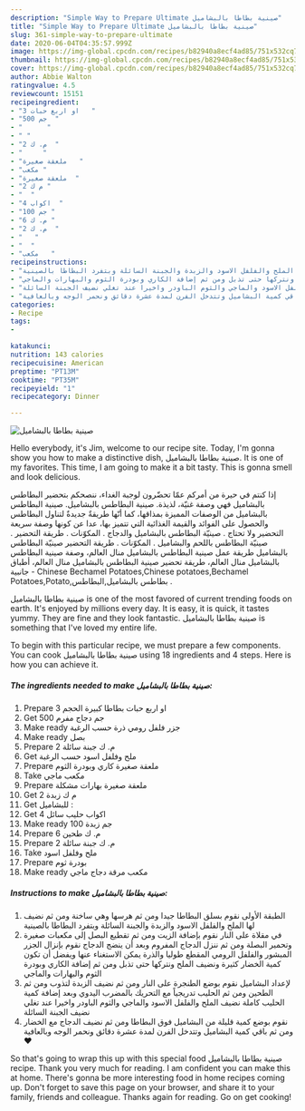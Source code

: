 ```yaml
---
description: "Simple Way to Prepare Ultimate صينية بطاطا بالبشاميل"
title: "Simple Way to Prepare Ultimate صينية بطاطا بالبشاميل"
slug: 361-simple-way-to-prepare-ultimate
date: 2020-06-04T04:35:57.999Z
image: https://img-global.cpcdn.com/recipes/b82940a8ecf4ad85/751x532cq70/الصورة-الرئيسية-لوصفةصينية-بطاطا-بالبشاميل.jpg
thumbnail: https://img-global.cpcdn.com/recipes/b82940a8ecf4ad85/751x532cq70/الصورة-الرئيسية-لوصفةصينية-بطاطا-بالبشاميل.jpg
cover: https://img-global.cpcdn.com/recipes/b82940a8ecf4ad85/751x532cq70/الصورة-الرئيسية-لوصفةصينية-بطاطا-بالبشاميل.jpg
author: Abbie Walton
ratingvalue: 4.5
reviewcount: 15151
recipeingredient:
- "3 او اربع حبات   "
- "500 جم  "
- "      "
- " "
- "2 م. ك  "
- "     "
- "ملعقة صغيرة   "
- "مكعب "
- "ملعقة صغيرة  "
- "2 م ك "
- "  "
- "4 اكواب  "
- "100 جم "
- "6 م. ك "
- "2 م. ك  "
- "   "
- "  "
- "مكعب   "
recipeinstructions:
- "الطبقة الأولى نقوم بسلق البطاطا جيدا ومن ثم هرسها وهي ساخنة ومن ثم نضيف لها الملح والفلفل الاسود والزبدة والجبنة السائلة وبتفرد البطاطا بالصينية"
- "في مقلاة على النار نقوم بإضافة الزيت ومن ثم تقطيع البصل إلى مكعبات صغيرة وتحمير البصلة ومن ثم ننزل الدجاج المفروم وبعد أن ينضج الدجاج نقوم بإنزال الجزر المبشور والفلفل الرومي المقطع طوليا والذرة يمكن الاستغناء عنها ويفضل أن تكون كمية الخضار كثيرة ونضيف الملح ونتركها حتى تذبل ومن ثم إضافة الكاري وبودرة الثوم والبهارات والماجي"
- "لإعداد البشاميل نقوم بوضع الطنجرة على النار ومن ثم نضيف الزبدة لتذوب ومن ثم الطحين ومن ثم الحليب تدريجياً مع التحريك بالمضرب اليدوي وبعد إضافة كمية الحليب كاملة نضيف الملح والفلفل الاسود والماجي والثوم الباودر واخيرا عند تغلي نضيف الجبنة السائلة"
- "نقوم بوضع كمية قليلة من البشاميل فوق البطاطا ومن ثم نضيف الدجاج مع الخضار ومن ثم باقي كمية البشاميل وتتدخل الفرن لمدة عشرة دقائق ونحمر الوجه وبالعافية ♥️"
categories:
- Recipe
tags:
- 

katakunci:  
nutrition: 143 calories
recipecuisine: American
preptime: "PT13M"
cooktime: "PT35M"
recipeyield: "1"
recipecategory: Dinner

---
```



![صينية بطاطا بالبشاميل](https://img-global.cpcdn.com/recipes/b82940a8ecf4ad85/751x532cq70/الصورة-الرئيسية-لوصفةصينية-بطاطا-بالبشاميل.jpg)

Hello everybody, it's Jim, welcome to our recipe site. Today, I'm gonna show you how to make a distinctive dish, صينية بطاطا بالبشاميل. It is one of my favorites. This time, I am going to make it a bit tasty. This is gonna smell and look delicious.

إذا كنتم في حيرة من أمركم عمّا تحضّرون لوجبة الغداء، ننصحكم بتحضير البطاطس بالبشاميل فهي وصفة غنيّة، لذيذة. صينية البطاطس بالبشاميل. صينية البطاطس بالبشاميل من الوصفات المميزة بمذاقها، كما أنّها طريقةٌ جديدةٌ لتناول البطاطس والحصول على الفوائد والقيمة الغذائية التي تتميز بها، عدا عن كونها وصفة سريعة التحضير ولا تحتاج . صينيّة البطاطس بالبشاميل والدجاج . المكوّنات . طريقة التحضير . صينيّة البطاطس باللحم والبشاميل . المكوّنات . طريقة التحضير صينيّة البطاطس بالبشاميل طريقة عمل صينية البطاطس بالبشاميل منال العالم، وصفة صينية البطاطس بالبشاميل منال العالم، طريقة تحضير صينية البطاطس بالبشاميل منال العالم، أطباق جانبية - Chinese Bechamel Potatoes,Chinese potatoes,Bechamel Potatoes,Potato,بطاطس بالبشاميل,البطاطس .

صينية بطاطا بالبشاميل is one of the most favored of current trending foods on earth. It's enjoyed by millions every day. It is easy, it is quick, it tastes yummy. They are fine and they look fantastic. صينية بطاطا بالبشاميل is something that I've loved my entire life.


To begin with this particular recipe, we must prepare a few components. You can cook صينية بطاطا بالبشاميل using 18 ingredients and 4 steps. Here is how you can achieve it.

<!--inarticleads1-->

##### The ingredients needed to make صينية بطاطا بالبشاميل:

1. Prepare 3 او اربع حبات بطاطا كبيرة الحجم
1. Get 500 جم دجاج مفرم
1. Make ready  جزر فلفل رومي ذرة حسب الرغبة
1. Make ready  بصل
1. Prepare 2 م. ك جبنة سائلة
1. Get  ملح وفلفل اسود حسب الرغبة
1. Prepare ملعقة صغيرة كاري وبودرة الثوم
1. Take مكعب ماجي
1. Prepare ملعقة صغيرة بهارات مشكلة
1. Get 2 م ك زبدة
1. Get  للبشاميل :
1. Get 4 اكواب حليب سائل
1. Make ready 100 جم زبدة
1. Prepare 6 م. ك طحين
1. Prepare 2 م. ك جبنة سائلة
1. Take  ملح وفلفل اسود
1. Prepare  بودرة ثوم
1. Make ready مكعب مرقة دجاج ماجي




<!--inarticleads2-->

##### Instructions to make صينية بطاطا بالبشاميل:

1. الطبقة الأولى نقوم بسلق البطاطا جيدا ومن ثم هرسها وهي ساخنة ومن ثم نضيف لها الملح والفلفل الاسود والزبدة والجبنة السائلة وبتفرد البطاطا بالصينية
1. في مقلاة على النار نقوم بإضافة الزيت ومن ثم تقطيع البصل إلى مكعبات صغيرة وتحمير البصلة ومن ثم ننزل الدجاج المفروم وبعد أن ينضج الدجاج نقوم بإنزال الجزر المبشور والفلفل الرومي المقطع طوليا والذرة يمكن الاستغناء عنها ويفضل أن تكون كمية الخضار كثيرة ونضيف الملح ونتركها حتى تذبل ومن ثم إضافة الكاري وبودرة الثوم والبهارات والماجي
1. لإعداد البشاميل نقوم بوضع الطنجرة على النار ومن ثم نضيف الزبدة لتذوب ومن ثم الطحين ومن ثم الحليب تدريجياً مع التحريك بالمضرب اليدوي وبعد إضافة كمية الحليب كاملة نضيف الملح والفلفل الاسود والماجي والثوم الباودر واخيرا عند تغلي نضيف الجبنة السائلة
1. نقوم بوضع كمية قليلة من البشاميل فوق البطاطا ومن ثم نضيف الدجاج مع الخضار ومن ثم باقي كمية البشاميل وتتدخل الفرن لمدة عشرة دقائق ونحمر الوجه وبالعافية ♥️




So that's going to wrap this up with this special food صينية بطاطا بالبشاميل recipe. Thank you very much for reading. I am confident you can make this at home. There's gonna be more interesting food in home recipes coming up. Don't forget to save this page on your browser, and share it to your family, friends and colleague. Thanks again for reading. Go on get cooking!
